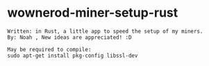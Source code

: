 # wownerod-miner-setup-rust
	Written: in Rust, a little app to speed the setup of my miners.
	By: Noah , New ideas are appreciated! :D
	
	May be required to compile:
	sudo apt-get install pkg-config libssl-dev
	
